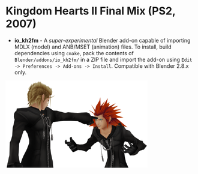 # Kingdom Hearts II Final Mix (PS2, 2007)

* **io_kh2fm** - A *super-experimental* Blender add-on capable of importing MDLX (model) and ANB/MSET (animation) files. To install, build dependencies using `cmake`, pack the contents of `Blender/addons/io_kh2fm/` in a ZIP file and import the add-on using `Edit -> Preferences -> Add-ons -> Install`. Compatible with Blender 2.8.x only.

<img src="img/silence_traitor_720.png" alt="Silence, traitor." width="75%">
